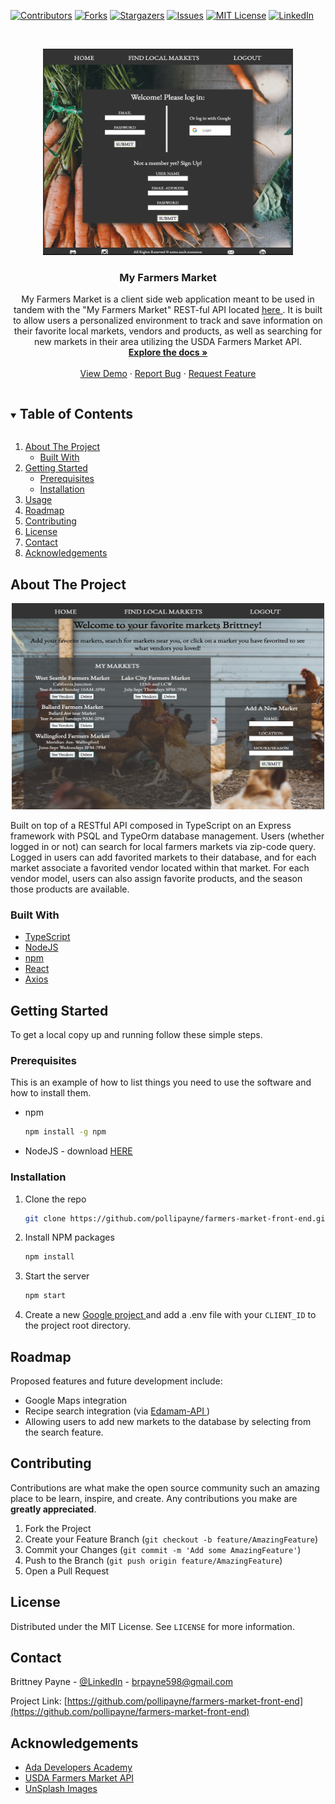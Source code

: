 

[![Contributors][contributors-shield]][contributors-url]
[![Forks][forks-shield]][forks-url]
[![Stargazers][stars-shield]][stars-url]
[![Issues][issues-shield]][issues-url]
[![MIT License][license-shield]][license-url]
[![LinkedIn][linkedin-shield]][linkedin-url]




<!-- PROJECT LOGO -->
<br />
<p align="center">
  <a href="https://github.com/pollipayne/farmers-market-front-end">
    <img src="./src/assets/landingpage.png" alt="Logo" width="400" height="330">
  </a>

  <h3 align="center"> My Farmers Market </h3>

  <p align="center">
    My Farmers Market is a client side web application meant to be used in tandem with the "My Farmers Market" REST-ful API located 
     <a href="https://github.com/pollipayne/farmers-market-back-end"> here </a>.  It is built to allow users a personalized environment to track and save information on their favorite local markets, vendors and products, as well as searching for new markets in their area utilizing the USDA Farmers Market API. 
    <br />
    <a href="https://github.com/pollipayne/farmers-market-front-end"><strong>Explore the docs »</strong></a>
    <br />
    <br />
    <a href="https://my-farmers-market-fe.herokuapp.com/">View Demo</a>
    ·
    <a href="https://github.com/pollipayne/farmers-market-front-end/issues">Report Bug</a>
    ·
    <a href="https://github.com/pollipayne/farmers-market-front-end/issues">Request Feature</a>
  </p>
</p>



<!-- TABLE OF CONTENTS -->
<details open="open">
  <summary><h2 style="display: inline-block">Table of Contents</h2></summary>
  <ol>
    <li>
      <a href="#about-the-project">About The Project</a>
      <ul>
        <li><a href="#built-with">Built With</a></li>
      </ul>
    </li>
    <li>
      <a href="#getting-started">Getting Started</a>
      <ul>
        <li><a href="#prerequisites">Prerequisites</a></li>
        <li><a href="#installation">Installation</a></li>
      </ul>
    </li>
    <li><a href="#usage">Usage</a></li>
    <li><a href="#roadmap">Roadmap</a></li>
    <li><a href="#contributing">Contributing</a></li>
    <li><a href="#license">License</a></li>
    <li><a href="#contact">Contact</a></li>
    <li><a href="#acknowledgements">Acknowledgements</a></li>
  </ol>
</details>



<!-- ABOUT THE PROJECT -->
## About The Project
<p align="center" >
 <img src="./src/assets/marketpage.png" alt="projectscreenshot" width="500" height="330">
 </p>

Built on top of a RESTful API composed in TypeScript on an Express framework with PSQL and TypeOrm database management.  Users (whether logged in or not) can search for local farmers markets via zip-code query.  Logged in users can add favorited markets to their database, and for each market associate a favorited vendor located within that market.  For each vendor model, users can also assign favorite products, and the season those products are available. 




### Built With

* [TypeScript]("https://www.npmjs.com/package/typescript")
* [NodeJS]("https://nodejs.org/en/download/")
* [npm]("https://www.npmjs.com/package/npm")
* [React]("https://www.npmjs.com/package/react")
* [Axios]("https://www.npmjs.com/package/axios")



<!-- GETTING STARTED -->
## Getting Started

To get a local copy up and running follow these simple steps.

### Prerequisites

This is an example of how to list things you need to use the software and how to install them.
* npm
  ```sh
  npm install -g npm
  ```

* NodeJS - download <a href="https://nodejs.org/en/download/">HERE </a>



### Installation

1. Clone the repo
   ```sh
   git clone https://github.com/pollipayne/farmers-market-front-end.git
   ```
2. Install NPM packages
   ```sh
   npm install 
   ```
3. Start the server 
   ```sh
   npm start
   ```
4. Create a new <a href='https://console.cloud.google.com/'> Google project </a> and add a .env file with your ```CLIENT_ID``` to the project root directory. 




<!-- ROADMAP -->
## Roadmap

Proposed features and future development include:

* Google Maps integration
* Recipe search integration  (via <a href="https://developer.edamam.com/edamam-docs-recipe-api"> Edamam-API </a>)
* Allowing users to add new markets to the database by selecting from the search feature.  



<!-- CONTRIBUTING -->
## Contributing

Contributions are what make the open source community such an amazing place to be learn, inspire, and create. Any contributions you make are **greatly appreciated**.

1. Fork the Project
2. Create your Feature Branch (`git checkout -b feature/AmazingFeature`)
3. Commit your Changes (`git commit -m 'Add some AmazingFeature'`)
4. Push to the Branch (`git push origin feature/AmazingFeature`)
5. Open a Pull Request



<!-- LICENSE -->
## License

Distributed under the MIT License. See `LICENSE` for more information.



<!-- CONTACT -->
## Contact

Brittney Payne - [@LinkedIn]("https://www.linkedin.com/in/brittney-payne-1824701b7/") - brpayne598@gmail.com

Project Link: [https://github.com/pollipayne/farmers-market-front-end](https://github.com/pollipayne/farmers-market-front-end)



<!-- ACKNOWLEDGEMENTS -->
## Acknowledgements

* [Ada Developers Academy]("https://adadevelopersacademy.org/organization/")
* [USDA Farmers Market API]("https://search.ams.usda.gov/farmersmarkets/v1/svcdesc.html")
* [UnSplash Images]("https://unsplash.com/license")






<!-- MARKDOWN LINKS & IMAGES -->
<!-- https://www.markdownguide.org/basic-syntax/#reference-style-links -->
[contributors-shield]: https://img.shields.io/github/contributors/pollipayne/farmers-market-front-end.svg?style=for-the-badge
[contributors-url]: https://github.com/pollipayne/farmers-market-front-end/graphs/contributors
[forks-shield]: https://img.shields.io/github/forks/pollipayne/farmers-market-front-end.svg?style=for-the-badge
[forks-url]: https://github.com/pollipayne/farmers-market-front-end/network/members
[stars-shield]: https://img.shields.io/github/stars/pollipayne/farmers-market-front-end.svg?style=for-the-badge
[stars-url]: https://github.com/pollipayne/farmers-market-front-end/stargazers
[issues-shield]: https://img.shields.io/github/issues/pollipayne/farmers-market-front-end.svg?style=for-the-badge
[issues-url]: https://github.com/pollipayne/farmers-market-front-end/issues
[license-shield]: https://img.shields.io/github/license/pollipayne/farmers-market-front-end.svg?style=for-the-badge
[license-url]: https://github.com/pollipayne/farmers-market-front-end/blob/master/LICENSE.txt
[linkedin-shield]: https://img.shields.io/badge/-LinkedIn-black.svg?style=for-the-badge&logo=linkedin&colorB=555
[linkedin-url]: https://www.linkedin.com/in/brittney-payne-1824701b7/
[Product Name Screen Shot]: <img src="../src/assets/marketpage.png">